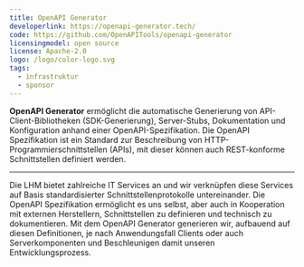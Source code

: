 ```yaml
---
title: OpenAPI Generator
developerlink: https://openapi-generator.tech/
code: https://github.com/OpenAPITools/openapi-generator
licensingmodel: open source
license: Apache-2.0
logo: /logo/color-logo.svg
tags:
  - infrastruktur
  - sponsor
---
```


**OpenAPI Generator** ermöglicht die automatische Generierung von API-Client-Bibliotheken (SDK-Generierung), Server-Stubs, Dokumentation und Konfiguration anhand einer OpenAPI-Spezifikation.
Die OpenAPI Spezifikation ist ein Standard zur Beschreibung von HTTP-Programmierschnittstellen (APIs), mit dieser können auch REST-konforme Schnittstellen definiert werden.

---

Die LHM bietet zahlreiche IT Services an und wir verknüpfen diese Services auf Basis standardisierter Schnittstellenprotokolle untereinander.
Die OpenAPI Spezifikation ermöglicht es uns selbst, aber auch in Kooperation mit externen Herstellern, Schnittstellen zu definieren und technisch zu dokumentieren.
Mit dem OpenAPI Generator generieren wir, aufbauend auf diesen Definitionen, je nach Anwendungsfall Clients oder auch Serverkomponenten und Beschleunigen damit unseren Entwicklungsprozess.
